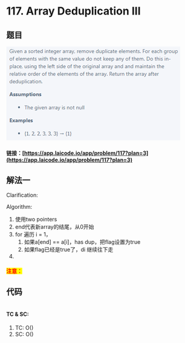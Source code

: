 # 117. Array Deduplication III

## 题目

![](<.gitbook/assets/image (148).png>)

#### 链接：[https://app.laicode.io/app/problem/117?plan=3](https://app.laicode.io/app/problem/117?plan=3)

## 解法一

Clarification:&#x20;

Algorithm:&#x20;

1. 使用two pointers
2. end代表新array的结尾，从0开始
3. for 遍历 i = 1，&#x20;
   1. 如果a\[end] == a\[i]，has dup，把flag设置为true
   2. 如果flag已经是true了，di 继续往下走
4. &#x20;

#### <mark style="color:red;">注意：</mark>

## 代码

```java
```

#### TC & SC:&#x20;

1. TC: O()
2. SC: O()
